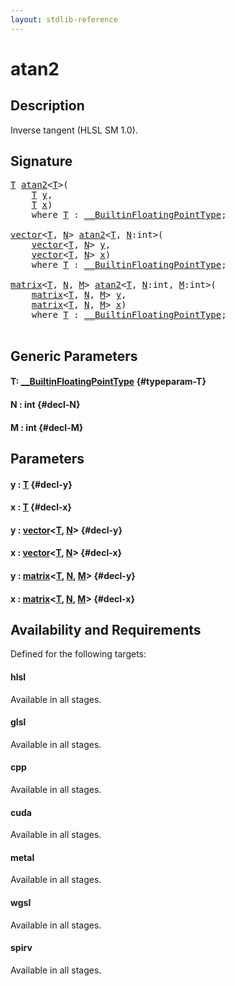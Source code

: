 ```yaml
---
layout: stdlib-reference
---
```


# atan2

## Description

Inverse tangent (HLSL SM 1.0).




## Signature 

<pre>
<a href="/stdlib-reference/global-decls/atan2#typeparam-T" class="code_type">T</a> <a href="/stdlib-reference/global-decls/atan2">atan2</a>&lt;<a href="/stdlib-reference/global-decls/atan2#typeparam-T" class="code_type">T</a>&gt;(
    <a href="/stdlib-reference/global-decls/atan2#typeparam-T" class="code_type">T</a> <a href="/stdlib-reference/global-decls/atan2#decl-y" class="code_param">y</a>,
    <a href="/stdlib-reference/global-decls/atan2#typeparam-T" class="code_type">T</a> <a href="/stdlib-reference/global-decls/atan2#decl-x" class="code_param">x</a>)
    <span class='code_keyword'>where</span> <a href="/stdlib-reference/global-decls/atan2#typeparam-T" class="code_type">T</a> : <a href="/stdlib-reference/interfaces/0_builtinfloatingpointtype-029hm/index" class="code_type">__BuiltinFloatingPointType</a>;

<a href="/stdlib-reference/types/vector/index" class="code_type">vector</a>&lt;<a href="/stdlib-reference/global-decls/atan2#typeparam-T" class="code_type">T</a>, <a href="/stdlib-reference/global-decls/atan2#decl-N" class="code_var">N</a>&gt; <a href="/stdlib-reference/global-decls/atan2">atan2</a>&lt;<a href="/stdlib-reference/global-decls/atan2#typeparam-T" class="code_type">T</a>, <a href="/stdlib-reference/global-decls/atan2#decl-N" class="code_var">N</a>:<span class="code_keyword">int</span>&gt;(
    <a href="/stdlib-reference/types/vector/index" class="code_type">vector</a>&lt;<a href="/stdlib-reference/global-decls/atan2#typeparam-T" class="code_type">T</a>, <a href="/stdlib-reference/global-decls/atan2#decl-N" class="code_var">N</a>&gt; <a href="/stdlib-reference/global-decls/atan2#decl-y" class="code_param">y</a>,
    <a href="/stdlib-reference/types/vector/index" class="code_type">vector</a>&lt;<a href="/stdlib-reference/global-decls/atan2#typeparam-T" class="code_type">T</a>, <a href="/stdlib-reference/global-decls/atan2#decl-N" class="code_var">N</a>&gt; <a href="/stdlib-reference/global-decls/atan2#decl-x" class="code_param">x</a>)
    <span class='code_keyword'>where</span> <a href="/stdlib-reference/global-decls/atan2#typeparam-T" class="code_type">T</a> : <a href="/stdlib-reference/interfaces/0_builtinfloatingpointtype-029hm/index" class="code_type">__BuiltinFloatingPointType</a>;

<a href="/stdlib-reference/types/matrix/index" class="code_type">matrix</a>&lt;<a href="/stdlib-reference/global-decls/atan2#typeparam-T" class="code_type">T</a>, <a href="/stdlib-reference/global-decls/atan2#decl-N" class="code_var">N</a>, <a href="/stdlib-reference/global-decls/atan2#decl-M" class="code_var">M</a>&gt; <a href="/stdlib-reference/global-decls/atan2">atan2</a>&lt;<a href="/stdlib-reference/global-decls/atan2#typeparam-T" class="code_type">T</a>, <a href="/stdlib-reference/global-decls/atan2#decl-N" class="code_var">N</a>:<span class="code_keyword">int</span>, <a href="/stdlib-reference/global-decls/atan2#decl-M" class="code_var">M</a>:<span class="code_keyword">int</span>&gt;(
    <a href="/stdlib-reference/types/matrix/index" class="code_type">matrix</a>&lt;<a href="/stdlib-reference/global-decls/atan2#typeparam-T" class="code_type">T</a>, <a href="/stdlib-reference/global-decls/atan2#decl-N" class="code_var">N</a>, <a href="/stdlib-reference/global-decls/atan2#decl-M" class="code_var">M</a>&gt; <a href="/stdlib-reference/global-decls/atan2#decl-y" class="code_param">y</a>,
    <a href="/stdlib-reference/types/matrix/index" class="code_type">matrix</a>&lt;<a href="/stdlib-reference/global-decls/atan2#typeparam-T" class="code_type">T</a>, <a href="/stdlib-reference/global-decls/atan2#decl-N" class="code_var">N</a>, <a href="/stdlib-reference/global-decls/atan2#decl-M" class="code_var">M</a>&gt; <a href="/stdlib-reference/global-decls/atan2#decl-x" class="code_param">x</a>)
    <span class='code_keyword'>where</span> <a href="/stdlib-reference/global-decls/atan2#typeparam-T" class="code_type">T</a> : <a href="/stdlib-reference/interfaces/0_builtinfloatingpointtype-029hm/index" class="code_type">__BuiltinFloatingPointType</a>;

</pre>

## Generic Parameters

#### T: [\_\_BuiltinFloatingPointType](/stdlib-reference/interfaces/0_builtinfloatingpointtype-029hm/index) {#typeparam-T}
#### N  : int {#decl-N}
#### M  : int {#decl-M}

## Parameters

#### y  : [T](/stdlib-reference/global-decls/atan2#typeparam-T) {#decl-y}
#### x  : [T](/stdlib-reference/global-decls/atan2#typeparam-T) {#decl-x}
#### y  : [vector](/stdlib-reference/types/vector/index)\<[T](/stdlib-reference/types/vector/index#typeparam-T), [N](/stdlib-reference/types/vector/index#decl-N)\> {#decl-y}
#### x  : [vector](/stdlib-reference/types/vector/index)\<[T](/stdlib-reference/types/vector/index#typeparam-T), [N](/stdlib-reference/types/vector/index#decl-N)\> {#decl-x}
#### y  : [matrix](/stdlib-reference/types/matrix/index)\<[T](/stdlib-reference/types/matrix/t-0), [N](/stdlib-reference/types/matrix/index#decl-N), [M](/stdlib-reference/types/matrix/index#decl-M)\> {#decl-y}
#### x  : [matrix](/stdlib-reference/types/matrix/index)\<[T](/stdlib-reference/types/matrix/t-0), [N](/stdlib-reference/types/matrix/index#decl-N), [M](/stdlib-reference/types/matrix/index#decl-M)\> {#decl-x}

## Availability and Requirements

Defined for the following targets:

#### hlsl
Available in all stages.

#### glsl
Available in all stages.

#### cpp
Available in all stages.

#### cuda
Available in all stages.

#### metal
Available in all stages.

#### wgsl
Available in all stages.

#### spirv
Available in all stages.



